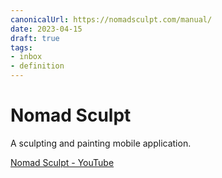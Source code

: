 ```yaml
---
canonicalUrl: https://nomadsculpt.com/manual/
date: 2023-04-15
draft: true
tags:
- inbox
- definition
---
```


# Nomad Sculpt

A sculpting and painting mobile application.

[Nomad Sculpt - YouTube](https://www.youtube.com/playlist?list=PLYgW0C-nQEFNSS2llnNjkx8NpN6MXhfdI)